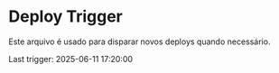# Deploy Trigger

Este arquivo é usado para disparar novos deploys quando necessário.

Last trigger: 2025-06-11 17:20:00
